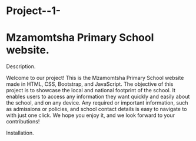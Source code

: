 # Project--1-
# Mzamomtsha Primary School website.
Description.

Welcome to our project! This is the Mzamomtsha Primary School website made in HTML, CSS, Bootstrap, and JavaScript. The objective of this project is to showcase the local
and national footprint of the school. It enables users to access any information they want quickly and easily about the school, and on any device. Any required or 
important information, such as admissions or policies, and school contact details is easy to navigate to with just one click. We hope you enjoy it,
and we look forward to your contributions!

Installation.
